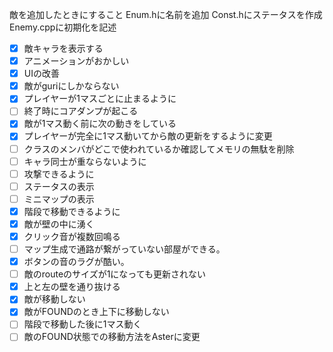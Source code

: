 敵を追加したときにすること
Enum.hに名前を追加
Const.hにステータスを作成
Enemy.cppに初期化を記述

- [x] 敵キャラを表示する
- [x] アニメーションがおかしい
- [x] UIの改善
- [x] 敵がguriにしかならない
- [x] プレイヤーが1マスごとに止まるように
- [ ] 終了時にコアダンプが起こる
- [x] 敵が1マス動く前に次の動きをしている
- [x] プレイヤーが完全に1マス動いてから敵の更新をするように変更
- [ ] クラスのメンバがどこで使われているか確認してメモリの無駄を削除
- [ ] キャラ同士が重ならないように
- [ ] 攻撃できるように
- [ ] ステータスの表示
- [ ] ミニマップの表示
- [x] 階段で移動できるように
- [x] 敵が壁の中に湧く
- [x] クリック音が複数回鳴る
- [ ] マップ生成で通路が繋がっていない部屋ができる。
- [x] ボタンの音のラグが酷い。
- [ ] 敵のrouteのサイズが1になっても更新されない
- [x] 上と左の壁を通り抜ける
- [x] 敵が移動しない
- [x] 敵がFOUNDのとき上下に移動しない
- [ ] 階段で移動した後に1マス動く
- [ ] 敵のFOUND状態での移動方法をAsterに変更
